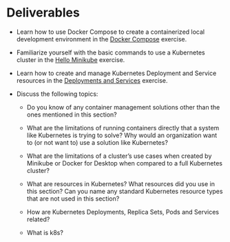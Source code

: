 # Deliverables

- Learn how to use Docker Compose to create a containerized local development environment in the [Docker Compose](/4-virtual-machines-containers/4.5.1-docker-compose?id=exercise) exercise.

- Familiarize yourself with the basic commands to use a Kubernetes cluster in the [Hello Minikube](/4-virtual-machines-containers/4.5.2-kubernetes?id=exercises) exercise.

- Learn how to create and manage Kubernetes Deployment and Service resources in the [Deployments and Services](/4-virtual-machines-containers/4.5.2-kubernetes?id=exercise-3-deployments-and-services-with-kubernetes-in-docker-kind) exercise.

- Discuss the following topics:

  - Do you know of any container management solutions other than the ones mentioned in this section?

  - What are the limitations of running containers directly that a system like Kubernetes is trying to solve? Why would an organization want to (or not want to) use a solution like Kubernetes?

  - What are the limitations of a cluster’s use cases when created by Minikube or Docker for Desktop when compared to a full Kubernetes cluster?

  - What are resources in Kubernetes? What resources did you use in this section? Can you name any standard Kubernetes resource types that are not used in this section?

  - How are Kubernetes Deployments, Replica Sets, Pods and Services related?

  - What is k8s?

